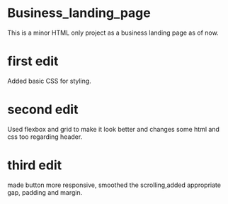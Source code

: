 # Business_landing_page
This is a minor HTML only project as a business landing page as of now.
# first edit
Added basic CSS for styling.
# second edit
Used flexbox and grid to make it look better and changes some html and css too regarding header.
# third edit
made button more responsive, smoothed the scrolling,added appropriate gap, padding and margin.
